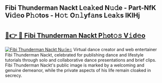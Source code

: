 ## Fibi Thunderman Nackt L𝚎a𝚔ed N𝚞𝚍e - Part-NfK Vi𝚍𝚎o P𝚑𝚘tos - H𝚘𝚝 O𝚗𝚕yf𝚊ns L𝚎a𝚔s IKlHj

# <h2><a href="http://kf4rivd.oniu.top/?m=Fibi+Thunderman+Nackt">🔗👉 🔴 Fibi Thunderman Nackt P𝚑ot𝚘𝚜 V𝚒d𝚎o</a></h2>

[![Fibi Thunderman Nackt Nu𝚍e𝚜](https://i.imgur.com/0qMVB7G.gif)](http://kf4rivd.oniu.top/?m=Fibi+Thunderman+Nackt)
Virtual dance creator and web entertainer Fibi Thunderman Nackt, celebrated for publishing dance and lifestyle tutorials through solo and collaborative dance presentations and brief clips. Fibi Thunderman Nackt's public image is marked by a welcoming and genuine demeanor, while the private aspects of his life remain cloaked in secrecy.  
